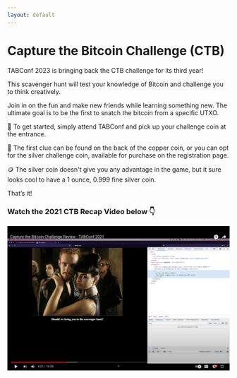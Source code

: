 ```yaml
---
layout: default
---
```


# Capture the Bitcoin Challenge (CTB)

TABConf 2023 is bringing back the CTB challenge for its third year! 

This scavenger hunt will test your knowledge of Bitcoin and challenge you to think creatively.

Join in on the fun and make new friends while learning something new. The ultimate goal is to be the first to snatch the bitcoin from a specific UTXO.

🎁 To get started, simply attend TABConf and pick up your challenge coin at the entrance.

🔎 The first clue can be found on the back of the copper coin, or you can opt for the silver challenge coin, available for purchase on the registration page. 

🪙 The silver coin doesn't give you any advantage in the game, but it sure looks cool to have a 1 ounce, 0.999 fine silver coin.

That’s it!

### Watch the 2021 CTB Recap Video below 👇

[![Capture the Bitcoin Challenge Review - TABConf 2021](assets/img/web/ctb_video.png)](https://www.youtube.com/watch?v=Rn4KmgIvBIQ "Capture the Bitcoin Challenge Review - TABConf 2021")
